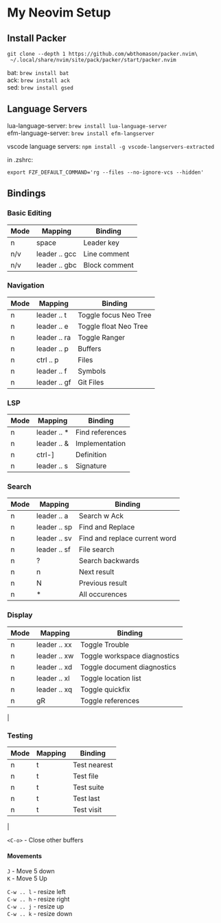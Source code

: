 # My Neovim Setup

## Install Packer

```
git clone --depth 1 https://github.com/wbthomason/packer.nvim\
 ~/.local/share/nvim/site/pack/packer/start/packer.nvim
```

bat: `brew install bat`  
ack: `brew install ack`  
sed: `brew install gsed`

## Language Servers

lua-language-server: `brew install lua-language-server`  
efm-language-server: `brew install efm-langserver`

vscode language servers: `npm install -g vscode-langservers-extracted`

in .zshrc:

`export FZF_DEFAULT_COMMAND='rg --files --no-ignore-vcs --hidden'`

## Bindings

### Basic Editing

| Mode | Mapping       | Binding       |
| ---- | ------------- | ------------- |
| n    | space         | Leader key    |
| n/v  | leader .. gcc | Line comment  |
| n/v  | leader .. gbc | Block comment |


### Navigation

| Mode | Mapping      | Binding               |
| ---- | ------------ | --------------------- |
| n    | leader .. t  | Toggle focus Neo Tree |
| n    | leader .. e  | Toggle float Neo Tree |
| n    | leader .. ra | Toggle Ranger         |
| n    | leader .. p  | Buffers               |
| n    | ctrl .. p    | Files                 |
| n    | leader .. f  | Symbols               |
| n    | leader .. gf | Git Files             |


### LSP

| Mode | Mapping      | Binding         |
| ---- | ------------ | --------------- |
| n    | leader .. \* | Find references |
| n    | leader .. &  | Implementation  |
| n    | ctrl-]       | Definition      |
| n    | leader .. s  | Signature       |


### Search

| Mode | Mapping      | Binding                 |
| ---- | ------------ | ---------------------   |
| n    | leader .. a  | Search w Ack            |
| n    | leader .. sp | Find and Replace        |
| n    | leader .. sv | Find and replace current word        |
| n    | leader .. sf | File search        |
| n    | ?            | Search backwards        |
| n    | n            | Next result             |
| n    | N            | Previous result         |
| n    | *            | All occurences          |


### Display

| Mode | Mapping       | Binding                                 |
| ---- | ------------  | --------------------------------------  |
| n    | leader .. xx  | Toggle Trouble                          |
| n    | leader .. xw  | Toggle workspace diagnostics            |
| n    | leader .. xd  | Toggle document diagnostics             |
| n    | leader .. xl  | Toggle location list                    |
| n    | leader .. xq  | Toggle quickfix                         |
| n    | gR            | Toggle references                       |
|

### Testing

| Mode | Mapping       | Binding                                 |
| ---- | ------------  | --------------------------------------  |
| n    | t<C-n>        | Test nearest                            |
| n    | t<C-f>        | Test file                               |
| n    | t<C-a>        | Test suite                              |
| n    | t<C-l>        | Test last                               |
| n    | t<C-v>        | Test visit                              |
|

`<C-o>` - Close other buffers


#### Movements

`J` - Move 5 down  
`K` - Move 5 Up

`C-w .. l` - resize left  
`C-w .. h` - resize right  
`C-w .. j` - resize up  
`C-w .. k` - resize down
